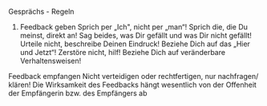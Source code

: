 Gesprächs - Regeln 
1. Feedback geben Sprich per „Ich", nicht per „man“! Sprich die, die Du meinst, direkt an! 
Sag beides, was Dir gefällt und was Dir nicht gefällt! 
Urteile nicht, beschreibe Deinen Eindruck! Beziehe Dich auf das „Hier und Jetzt“! 
Zerstöre nicht, hilf! 
Beziehe Dich auf veränderbare Verhaltensweisen! 

Feedback empfangen Nicht verteidigen oder rechtfertigen, nur nachfragen/ klären! Die Wirksamkeit des Feedbacks hängt wesentlich von der Offenheit der Empfängerin bzw. des Empfängers ab